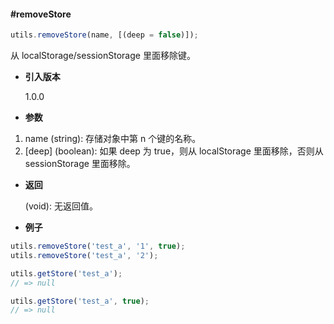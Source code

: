 #### #removeStore

```javascript
utils.removeStore(name, [(deep = false)]);
```

从 localStorage/sessionStorage 里面移除键。

- **引入版本**

    1.0.0

- **参数**

1. name (string): 存储对象中第 n 个键的名称。
1. [deep] (boolean): 如果 deep 为 true，则从 localStorage 里面移除，否则从 sessionStorage 里面移除。

- **返回**

    (void): 无返回值。

- **例子**

```javascript
utils.removeStore('test_a', '1', true);
utils.removeStore('test_a', '2');

utils.getStore('test_a');
// => null

utils.getStore('test_a', true);
// => null
```
